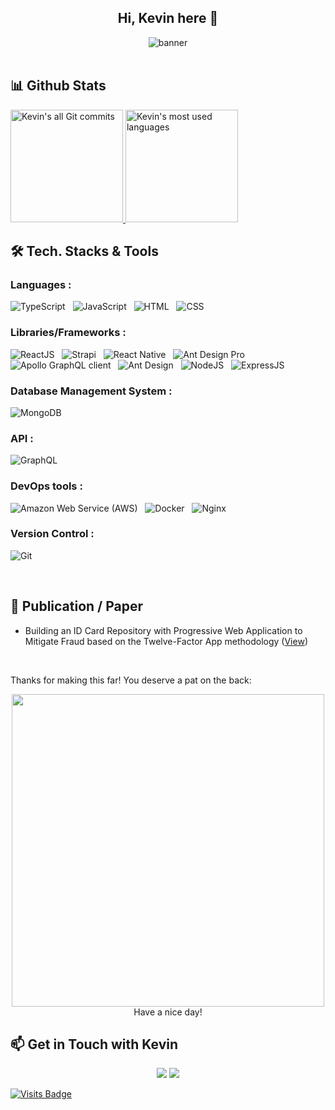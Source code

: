 <div align="center">
  <h2>Hi, Kevin here 👋</h2>
</div>

<div align="center">
  <!-- 
  <img alt="Kevin's Profile Banner" src="https://s3.gifyu.com/images/ecf5162056566143gfe6.png" />
  -->
  <!--
  <img alt="Kevin Adhiguna GitHub" src="https://s9.gifyu.com/images/ef563jy3qmrbjkefwe3ghf.png" />
  -->
  <img alt="banner" src="https://cdn.statically.io/gh/kevinadhiguna/kevinadhiguna/bb4d86aa/banner.png" />
</div>

<br />

## 📊️&nbsp;Github Stats

<a href="https://github.com/kevinadhiguna">
  <img alt="Kevin's all Git commits" height="180em" src="https://github-readme-stats.vercel.app/api?username=kevinadhiguna&show_icons=true&theme=vue-dark&include_all_commits=true&count_private=true" />
  <img alt="Kevin's most used languages" height="180em" src="https://github-readme-stats.vercel.app/api/top-langs/?username=kevinadhiguna&layout=compact&theme=vue-dark&hide=shards,shaderlab,hlsl,html,css&langs_count=6" />
</a>

<br />

## 🛠 Tech. Stacks & Tools

### Languages :

<img alt="TypeScript" src="https://img.shields.io/badge/typescript-%23007ACC.svg?&style=for-the-badge&logo=typescript&logoColor=white" />&nbsp;&nbsp;
<img alt="JavaScript" src="https://img.shields.io/badge/javascript%20-%23323330.svg?&style=for-the-badge&logo=javascript&logoColor=%23F7DF1E" />&nbsp;&nbsp;
<img alt="HTML" src="https://img.shields.io/badge/html5%20-%23E34F26.svg?&style=for-the-badge&logo=html5&logoColor=white" />&nbsp;&nbsp;
<img alt="CSS" src="https://img.shields.io/badge/css3%20-%231572B6.svg?&style=for-the-badge&logo=css3&logoColor=white" />&nbsp;&nbsp;

<!-- <img src="https://img.shields.io/badge/python%20-%2314354C.svg?&style=for-the-badge&logo=python&logoColor=white" />&nbsp;&nbsp; -->
<!-- <img src="https://img.shields.io/badge/shell_script%20-%23121011.svg?&style=for-the-badge&logo=gnu-bash&logoColor=white" />&nbsp;&nbsp; -->

### Libraries/Frameworks :

<img alt="ReactJS" src="https://img.shields.io/badge/react_JS%20-%2320232a.svg?&style=for-the-badge&logo=react&logoColor=%2361DAFB" />&nbsp;&nbsp;
<img alt="Strapi" src="https://img.shields.io/badge/strapi%20-%232E7EEA.svg?&style=for-the-badge&logo=strapi&logoColor=white" />&nbsp;&nbsp;
<img alt="React Native" src="https://img.shields.io/badge/react_native%20-%2320232a.svg?&style=for-the-badge&logo=react&logoColor=%2361DAFB" />&nbsp;&nbsp;
<img alt="Ant Design Pro" src="https://img.shields.io/badge/Ant_Design_Pro-0170FE?style=for-the-badge&logo=ant-design&logoColor=white" />&nbsp;&nbsp;
<img alt="Apollo GraphQL client" src="https://img.shields.io/badge/-Apollo_GraphQL-311C87?style=for-the-badge&logo=apollo-graphql" />&nbsp;&nbsp;
<img alt="Ant Design" src="https://img.shields.io/badge/-Ant_Design-%230170FE?&style=for-the-badge&logo=ant-design&logoColor=white" />&nbsp;&nbsp;
<img alt="NodeJS" src="https://img.shields.io/badge/node.js-6DA55F?style=for-the-badge&logo=node.js&logoColor=white" />&nbsp;&nbsp;
<img alt="ExpressJS" src="https://img.shields.io/badge/express.js-%23404d59.svg?style=for-the-badge&logo=express&logoColor=%2361DAFB" />&nbsp;&nbsp;

### Database Management System :

<img alt="MongoDB" src ="https://img.shields.io/badge/MongoDB-%234ea94b.svg?&style=for-the-badge&logo=mongodb&logoColor=white" />&nbsp;&nbsp;

<!-- <img src="https://img.shields.io/badge/mysql-%234479A1.svg?&style=for-the-badge&logo=mysql&logoColor=white" />&nbsp;&nbsp; -->

### API :

<img alt="GraphQL" src="https://img.shields.io/badge/graphql%20-%23E10098.svg?&style=for-the-badge&logo=graphql&logoColor=white" />&nbsp;&nbsp;

### DevOps tools :

<img alt="Amazon Web Service (AWS)" src="https://img.shields.io/badge/AWS-%23FF9900.svg?&style=for-the-badge&logo=amazon-aws&logoColor=white" />&nbsp;&nbsp;
<img alt="Docker" src="https://img.shields.io/badge/docker-%230db7ed.svg?style=for-the-badge&logo=docker&logoColor=white" />&nbsp;&nbsp;
<img alt="Nginx" src="https://img.shields.io/badge/nginx-%23009639.svg?style=for-the-badge&logo=nginx&logoColor=white" />&nbsp;&nbsp;
<!-- <img alt="Vercel" src="https://img.shields.io/badge/vercel-%23000000.svg?&style=for-the-badge&logo=vercel&logoColor=white"/>&nbsp;&nbsp; -->
<!-- <img alt="Netlify" src="https://img.shields.io/badge/netlify-%2300C7B7.svg?&style=for-the-badge&logo=netlify&logoColor=white"/>&nbsp;&nbsp; -->

### Version Control :

<img alt="Git" src="https://img.shields.io/badge/git%20-%23F05033.svg?&style=for-the-badge&logo=git&logoColor=white" />&nbsp;&nbsp;

<!-- <img src="https://img.shields.io/badge/github%20-%23121011.svg?&style=for-the-badge&logo=github&logoColor=white" />&nbsp;&nbsp; -->
<!-- <img src="https://img.shields.io/badge/gitlab%20-%23181717.svg?&style=for-the-badge&logo=gitlab&logoColor=white" />&nbsp;&nbsp; -->

<!--
## 📺 My YouTube Videos & Tutorials
-->

<!--
<details>
  <summary>Utilizing GraphQL API in a Strapi app</summary>
  <a href="https://youtu.be/OMkmjTN2NRM">Strapi x GraphQL Single Image Upload & Multiple Images Upload using Altair GraphQL Client</a> <br/>
  <a href="https://youtu.be/LwB2Yw3JKys">Strapi GraphQL - Login & Authenticated CRUD Operations</a> <br/>
  <a href="https://youtu.be/MaHylqj4jOQ">Strapi GraphQL - Unauthenticated CRUD Operations</a> <br/>
  <a href="https://youtu.be/G0iLFBE7E_A">Strapi Headless CMS - GraphQL API CRUD operation (Create)</a> <br/>
</details>
-->

<!--
### Utilizing GraphQL API in a Strapi app
- [Strapi x GraphQL Single Image Upload & Multiple Images Upload using Altair GraphQL Client](https://youtu.be/OMkmjTN2NRM)
- [Strapi GraphQL - Login & Authenticated CRUD Operations](https://youtu.be/LwB2Yw3JKys)
- [Strapi GraphQL - Unauthenticated CRUD Operations](https://youtu.be/MaHylqj4jOQ)
- [Strapi Headless CMS - GraphQL API CRUD operation (Create)](https://youtu.be/G0iLFBE7E_A)
-->

<!--
### Connecting Strapi app to AWS S3 (upload provider) 
- [How to set up AWS S3 upload provider in your Strapi app](https://dev.to/kevinadhiguna/how-to-setup-amazon-s3-upload-provider-in-your-strapi-app-1opc)
-->

<!--
### A Strapi & ReactJS example app : Apple inventory app
- [ReactJS Strapi - Apple Inventory Website](https://youtu.be/Q49e6m9v414)
-->

<!--
### Strapi app powered by REST API
- [Authentication & Authorization in Strapi using REST API Postman](https://youtu.be/O7O3rrDuLs4)
-->

<!--
### Set up your Strapi app
- [Strapi & MongoDB - ID Card Repository with REST API and GraphQL](https://youtu.be/U0nXkjs91c4)
- [CORS in Strapi, Upload File with GraphQL API using Altair](https://youtu.be/ePc6Slq6udg)<br/>
⚠️ For setting up CORS in Strapi, please have a look at this article : [Configure CORS in Strapi](https://dev.to/kevinadhiguna/what-is-cors-how-to-configure-cors-in-strapi-461b)
-->

<!--
### Disable Telemetry in your Strapi app
- [How to disable telemetry in your Strapi app](https://dev.to/kevinadhiguna/disable-telemetry-in-strapi-2egf)
-->

<!--
### ReactJS Internationalization & Ant Design Pro
- [Translating & Internationalizing React App with Ant Design Pro & UmiJS](https://youtu.be/1Pyefc3Sppg)
-->

<!--
### Wriitng an IEEE International Confrence Paper using LaTex
- [ApWiMob IEEE International Conference Paper Template with Overleaf/Latex](https://youtu.be/2OdCb15acCw)
- [Writing IEEE Paper using Overleaf and LaTeX](https://youtu.be/KOYi265scaA)
-->

<!--
### Javascript tutorials
- [What are Callback Functions in Javascript? | Callback function examples](https://youtu.be/3iKNumCRvsE)
- [What is Promise in Javascript? | Explained with an example!](https://youtu.be/LVrKY0XxFZs)
- [What is Async/Await in Javascript ? | Explained with an example!](https://youtu.be/H4O1qOBHgaQ)
-->

<br />

## 📜 Publication / Paper
- Building an ID Card Repository with Progressive Web Application to Mitigate Fraud based on the Twelve-Factor App methodology ([View](https://ieeexplore.ieee.org/abstract/document/9527413))

<!--
## 👨🏻‍💻 &nbsp;About Kevin

💡 &nbsp; I love to explore information technology and am passionate in Front-End Development and Cyber Security. <br />
🎯 &nbsp; My goal is to contribute to my country in IT field. 
-->

<br />

Thanks for making this far! You deserve a pat on the back:

<p align="center">
  <img width="500" src="https://github-readme-quotes.herokuapp.com/quote?theme=vue-dark&animation=default&layout=default&font=default" />
  <br/>
  Have a nice day!
</p>

<!-- 🎓 &nbsp; I am currently studying at Computer Science at a university. <br />
✍️ &nbsp; In my free time, I develop my language skills, especially learning and speaking English🇬🇧 and Japanese🇯🇵. <br />
💬 &nbsp; Feel free to reach out to me for some interesting discussion. <br />
✉️ &nbsp; You can connect with me through LinkedIn or shoot me an email! I'll try to respond as soon as I can. <br />
-->

<!--
<img align="left" alt="Visual Studio Code" width="26px" src="https://raw.githubusercontent.com/github/explore/80688e429a7d4ef2fca1e82350fe8e3517d3494d/topics/visual-studio-code/visual-studio-code.png" />
<img align="left" alt="HTML5" width="26px" src="https://raw.githubusercontent.com/github/explore/80688e429a7d4ef2fca1e82350fe8e3517d3494d/topics/html/html.png" />
<img align="left" alt="CSS3" width="26px" src="https://raw.githubusercontent.com/github/explore/80688e429a7d4ef2fca1e82350fe8e3517d3494d/topics/css/css.png" />
<img align="left" alt="JavaScript" width="26px" src="https://raw.githubusercontent.com/github/explore/80688e429a7d4ef2fca1e82350fe8e3517d3494d/topics/javascript/javascript.png" />
<img align="left" alt="React" width="26px" src="https://raw.githubusercontent.com/github/explore/80688e429a7d4ef2fca1e82350fe8e3517d3494d/topics/react/react.png" />
<img align="left" alt="GraphQL" width="26px" src="https://raw.githubusercontent.com/github/explore/80688e429a7d4ef2fca1e82350fe8e3517d3494d/topics/graphql/graphql.png" />
<img align="left" alt="SQL" width="26px" src="https://raw.githubusercontent.com/github/explore/80688e429a7d4ef2fca1e82350fe8e3517d3494d/topics/sql/sql.png" />
<img align="left" alt="MySQL" width="26px" src="https://raw.githubusercontent.com/github/explore/80688e429a7d4ef2fca1e82350fe8e3517d3494d/topics/mysql/mysql.png" />
<img align="left" alt="MongoDB" width="26px" src="https://raw.githubusercontent.com/github/explore/80688e429a7d4ef2fca1e82350fe8e3517d3494d/topics/mongodb/mongodb.png" />
<img align="left" alt="Git" width="26px" src="https://raw.githubusercontent.com/github/explore/80688e429a7d4ef2fca1e82350fe8e3517d3494d/topics/git/git.png" />
<img align="left" alt="GitHub" width="26px" src="https://raw.githubusercontent.com/github/explore/78df643247d429f6cc873026c0622819ad797942/topics/github/github.png" />
<img align="left" alt="Terminal" width="26px" src="https://raw.githubusercontent.com/github/explore/80688e429a7d4ef2fca1e82350fe8e3517d3494d/topics/terminal/terminal.png" /> 
<br>
<br>
-->

## :mailbox: Get in Touch with Kevin

<p align="center" id="contact">
  <a href= "https://www.linkedin.com/in/kevinadhiguna/"><img src="https://img.icons8.com/dusk/48/000000/linkedin.png"/></a>
  <a href= "mailto:hi.kevinadhiguna@gmail.com"><img src="https://img.icons8.com/dusk/48/000000/gmail.png"/></a>
</p>

<!--
<p align="center">
  <img align="left" src="https://img.shields.io/badge/hi.kevinadhiguna@gmail.com-D14836?style=for-the-badge&logo=gmail&logoColor=white" />
  <img align="left" src="https://img.shields.io/badge/kevinadhiguna-%230077B5.svg?style=for-the-badge&logo=linkedin&logoColor=white" />
</p>
<br/>
<br/>
-->

[![Visits Badge](https://badges.pufler.dev/visits/kevinadhiguna/kevinadhiguna)](https://github.com/kevinadhiguna)

<!--
<p align="center">
  Profile Views<br>
  <img src="https://profile-counter.glitch.me/kevinadhiguna/count.svg" />
</p>
-->

<!--
**kevinadhiguna/kevinadhiguna** is a ✨ _special_ ✨ repository because its `README.md` (this file) appears on your GitHub profile.

Here are some ideas to get you started:

- 🔭 I’m currently working on ...
- 🌱 I’m currently learning ...
- 👯 I’m looking to collaborate on ...
- 🤔 I’m looking for help with ...
- 💬 Ask me about ...
- 📫 How to reach me: ...
- 😄 Pronouns: ...
- ⚡ Fun fact: ...
-->
